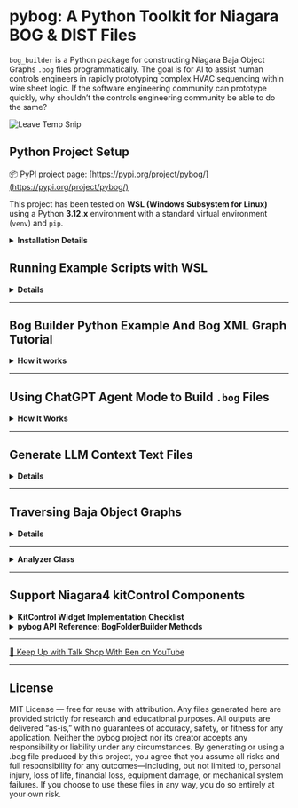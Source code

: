 # pybog: A Python Toolkit for Niagara BOG & DIST Files

`bog_builder` is a Python package for constructing Niagara Baja Object Graphs `.bog` files programmatically. The goal is for AI to assist human controls engineers in rapidly prototyping complex HVAC sequencing within wire sheet logic. If the software engineering community can prototype quickly, why shouldn’t the controls engineering community be able to do the same?

![Leave Temp Snip](https://raw.githubusercontent.com/bbartling/pybog/develop/pybog_image.png)

## Python Project Setup

📦 PyPI project page: [https://pypi.org/project/pybog/](https://pypi.org/project/pybog/)

This project has been tested on **WSL (Windows Subsystem for Linux)** using a Python **3.12.x** environment with a standard virtual environment (`venv`) and `pip`.

<details><summary><strong>Installation Details</strong></summary>

The package is available on **PyPI** and can be installed with:
>
> ```bash
> pip install pybog
> ```
>

The project may get frequent updates so try:
>
> ```bash
> pip install pybog --upgrade
> ```
>

### Contribute to `pybog` via developing a local Python package
>
> ```bash
> pip install .
> ```
>

To uninstall bog_builer if developing:
> ```bash
> pip uninstall bog_builder
> ```
>

Make sure tests pass:
> pytest

PRs welcome for [examples](https://github.com/bbartling/pybog/tree/develop/examples) and beyond. If mega overhauls are in a PR please give me a heads up prior.

</details>

## Running Example Scripts with WSL

<details><summary><strong>Details</strong></summary>

Each example script can be executed directly in WSL to generate a `.bog` file and drop it straight into your Niagara Workbench `JENEsys` directory. All example Python files are also compiled into a text file and used for LLM context.


1. **Run a specific example from project root directory**
   Pass the Niagara Workbench path as the output directory (`-o` argument):

   ```bash
   python examples/bool_latch_play_ground.py -o /mnt/c/Users/ben/Niagara4.11/JENEsys
   ```

   This will create:

   ```
   /mnt/c/Users/ben/Niagara4.11/JENEsys/bool_latch_play_ground.bog
   ```

2. **Open Workbench**
   Now you can import or open the generated `.bog` file inside your Niagara Workbench environment under the JENEsys station.

---

⚡ **Tip:**
If you don’t want to type `-o` every time, you can edit each example script and change the default in its argparse:

```python
parser.add_argument(
    "-o",
    "--output_dir",
    default="/mnt/c/Users/ben/Niagara4.11/JENEsys",
    help="Output directory for the .bog file."
)
```

Then you can just run:

```bash
python examples/bool_latch_play_ground.py
```

and it will always drop files directly into your Workbench directory for easy fast testing.

</details>


---

## Bog Builder Python Example And Bog XML Graph Tutorial

<details><summary><strong>How it works</strong></summary>

This is a code snip from the `examples\subtract_simple.py` file with optional `start_sub_folder` folder structures.

```python
builder = BogFolderBuilder("SubtractionLogic")

# --- Inputs ---
builder.add_numeric_writable(name="Input_A", default_value=100.0)
builder.add_numeric_writable(name="Input_B", default_value=40.0)

# --- Output ---
builder.add_numeric_writable(name="Difference")

builder.start_sub_folder("CalculationLogic")
builder.add_component(comp_type="kitControl:Subtract", name="Subtract")

builder.end_sub_folder()

builder.add_link("Input_A", "out", "Subtract", "inA")
builder.add_link("Input_B", "out", "Subtract", "inB")
builder.add_link("Subtract", "out", "Difference", "in16")

bog_filename = f"{script_filename}.bog"
output_path = os.path.join(args.output_dir, bog_filename)
os.makedirs(args.output_dir, exist_ok=True)
builder.save(output_path)
print(f"\nSuccessfully created Niagara .bog file at: {output_path}")

```


When run, it will create a `.bog` file that can be directly imported into Workbench. Behind the scenes, `pybog` automatically arranges the grid layout to keep it neat and human-readable. Placing logic inside subfolders is optional, but it’s a great way to keep your bog files organized and clean. And yes—AI can handle all of this for you, too 😉.


```bash
python examples/subtract_simple.py -o /mnt/c/Users/ben/Niagara4.11/JENEsys
```

![Simple Subtract Snip](https://raw.githubusercontent.com/bbartling/pybog/develop/snips/simpleSubtract.png)


## Write Your Own `.bog` File in XML from scratch

The Python script operates by creating the entire XML structure of the Niagara .bog file as a single, multi-line text string. This string contains all the necessary tags to define each component, its properties, and the links between them. Finally, the script writes this complete XML string directly into a new file, which Niagara can then open and display as a standard wiresheet.

```python
xml_content = '''<bajaObjectGraph version="4.0" reversibleEncodingKeySource="none" FIPSEnabled="false" reversibleEncodingValidator="[null.1]=">
  <p t="b:UnrestrictedFolder" m="b=baja">
    <p n="MyAdderLogic" t="b:Folder">

      <!-- Input1: Settable point with default value -->
      <p n="Input1" t="control:NumericWritable" h="1" m="control=control">
        <p n="out" f="s" t="b:StatusNumeric">
          <p n="value" v="6.0"/>
          <p n="status" v="0;activeLevel=e:17@control:PriorityLevel"/>
        </p>
        <p n="fallback" t="b:StatusNumeric">
          <p n="value" v="6.0"/>
        </p>
        <a n="emergencyOverride" f="h"/>
        <a n="emergencyAuto" f="h"/>
        <a n="override" f="ho"/>
        <a n="auto" f="ho"/>
        <p n="wsAnnotation" t="b:WsAnnotation" v="10,10,8"/>
      </p>
      
      <!-- Input2: Settable point with default value -->
      <p n="Input2" t="control:NumericWritable" h="2" m="control=control">
        <p n="out" f="s" t="b:StatusNumeric">
          <p n="value" v="4.0"/>
          <p n="status" v="0;activeLevel=e:17@control:PriorityLevel"/>
        </p>
        <p n="fallback" t="b:StatusNumeric">
          <p n="value" v="4.0"/>
        </p>
        <a n="emergencyOverride" f="h"/>
        <a n="emergencyAuto" f="h"/>
        <a n="override" f="ho"/>
        <a n="auto" f="ho"/>
        <p n="wsAnnotation" t="b:WsAnnotation" v="10,20,8"/>
      </p>

      <!-- Add: Logic block with verbose links -->
      <p n="Add" t="kitControl:Add" h="3" m="kitControl=kitControl">
        <p n="wsAnnotation" t="b:WsAnnotation" v="20,15,8"/>
        <p n="Link" t="b:Link">
          <p n="sourceOrd" v="h:1"/>
          <p n="relationId" v="n:dataLink"/>
          <p n="sourceSlotName" v="out"/>
          <p n="targetSlotName" v="inA"/>
        </p>
        <p n="Link1" t="b:Link">
          <p n="sourceOrd" v="h:2"/>
          <p n="relationId" v="n:dataLink"/>
          <p n="sourceSlotName" v="out"/>
          <p n="targetSlotName" v="inB"/>
        </p>
      </p>
      
      <!-- Sum: Read-only point with Set action explicitly hidden -->
      <p n="Sum" t="control:NumericWritable" h="4" m="control=control">
        <p n="out" f="h"/>
        <a n="emergencyOverride" f="h"/>
        <a n="emergencyAuto" f="h"/>
        <a n="override" f="ho"/>
        <a n="auto" f="ho"/>
        <a n="set" f="ho"/>
        <p n="wsAnnotation" t="b:WsAnnotation" v="30,15,8"/>
        <p n="Link" t="b:Link">
          <p n="sourceOrd" v="h:3"/>
          <p n="relationId" v="n:dataLink"/>
          <p n="sourceSlotName" v="out"/>
          <p n="targetSlotName" v="in16"/>
        </p>
      </p>

    </p>
  </p>
</bajaObjectGraph>'''

with open("PyMadeAddr.bog", "w", encoding="utf-8") as f:
    f.write(xml_content)

```

### How it Works

* Each `<p>` tag represents a Niagara component or a **slot within a component** (like `out` or `fallback`). Each `<a>` tag represents an **action** on that component, like `set` or `override`.
* The `f` attribute (flags) is critical for controlling behavior. `f="s"` makes a slot **settable**, while `f="h"` or `f="ho"` **hides** a slot or action, which is how we create read-only points.
* To set a **default value**, the `out` and `fallback` slots must be fully defined as complex properties containing nested `<p n="value".../>` and `<p n="status".../>` tags.
* `h="1"`, `h="2"`, etc., are unique **handles** that links use to reference their source and target components.
* `wsAnnotation` controls the block's position on the wiresheet. The coordinates are calculated using our **Hierarchical Data Flow** strategy to ensure a clean, grid-based layout.
* The `Add` block's links use these handles to reference the `out` slots from `Input1` and `Input2` and connect them to its `inA` and `inB` inputs.

![Adder Logic Created with Python](https://raw.githubusercontent.com/bbartling/pybog/develop/snips/addrMadeWithPy.jpg)

</details>

---

## Using ChatGPT Agent Mode to Build `.bog` Files

<details><summary><strong>How It Works</strong></summary>

The workflow is entirely conversational: upload your project zip, describe the control sequence you need, and ChatGPT will do the rest. Be se sure to hit the plus sign to enable "Agent" mode in ChatGPT.

![Agent mode snip](https://raw.githubusercontent.com/bbartling/pybog/develop/snips/agent_mode_snip.png)


1. **Upload the project zip**
   In the chat interface, attach the `pybog-develop.zip` file (found in this repository). The agent will automatically extract the archive and inspect the code.

2. **Describe your control logic**
   Tell ChatGPT what sequence of operations you want to implement. For example:

   > “Create a central plant with a boiler and chiller. Enable heating when the outside air temperature is 50 °F or below, and cooling when it is 65 °F or above. Use variable speed pumps with a differential pressure setpoint of 20 PSI and include a 2 °F deadband for both heating and cooling.”

3. **ChatGPT builds and tests the script**

   * The agent writes a Python script using the `BogFolderBuilder` API.
   * It runs the script in a sandboxed environment and inspects the results.
   * If it fails, the agent reads the traceback, fixes the code, and tries again.
   * This iterate-and-repair loop continues until a valid `.bog` file is produced.

4. **Download the result**
   Once successful, ChatGPT presents a link to download the generated `.bog` file. You can import this file directly into Niagara Workbench for testing.

---

## ✅ Advantages

* No API key required
* No local Python setup
* Faster prototyping directly within the conversation

---

## 📊 AI Agent

The following Mermaid diagram illustrates the high-level flow when using ChatGPT Agent Mode:

```mermaid
flowchart TD
  start([Start chat session]) --> upload[User uploads pybog zip]
  upload --> describe[User describes desired control logic]
  describe --> init[Agent extracts context files and builder]
  init --> iterate{{Is first attempt?}}

  iterate -- Yes --> gen[Agent generates Python script]
  iterate -- No  --> fix[Agent repairs script using previous code and traceback]

  gen --> write[Write script to sandbox]
  fix --> write

  write --> run[Execute script and build .bog]
  run --> success{Run ok and file created?}

  success -- Yes --> done[Present download link\nExit]
  success -- No  --> cap[Capture error/traceback]
  cap --> retry{Attempts < max allowed?}
  retry -- Yes --> incr[Update attempt count and context]
  incr --> iterate
  retry -- No --> fail[Report failure\nExit]
```

---

## 💡 Tips

* **Be specific** when describing your control logic (setpoints, deadbands, number of pumps, etc.). The more detail you provide, the more accurate the generated `.bog` file will be.
* **Validate in Workbench**: After downloading, import the `.bog` file into Niagara Workbench to review the wiresheet and adjust as needed.

With Agent Mode, you can rapidly prototype complex HVAC sequences without writing any code yourself. Just describe what you need, and let ChatGPT handle the heavy lifting.

</details>

---

## Generate LLM Context Text Files

<details><summary><strong>Details</strong></summary>

The **context directory** contains documentation specifically formatted for use by the LLM agent.
Running the generator will take all Python files in the `examples` directory and combine them into a set of **LLM-friendly documentation files** (see [GoFast MCP docs](https://gofastmcp.com/getting-started/welcome#llm-friendly-docs) for the format specification).

* **`llms.txt`** — a lightweight *sitemap* listing each example file and its relative path.
* **`llms-full.txt`** — a single, concatenated file with the complete source of every example, wrapped with clear delimiters (`=== FILE: ... ===`, `=== CODE START ===`, `=== CODE END ===`).
  ⚠️ *Note:* this file can be quite large and may exceed the context window of some LLMs. For this project the `llms-full.txt` can push upwords of 20,000 tokens.

Generate the docs with:

```bash
python src/bog_builder/generate_llm_docs.py --examples examples --output context
```

This ensures the agent has direct access to all available example scripts, either as a quick index (`llms.txt`) or full training context (`llms-full.txt`).

</details>

---

## Traversing Baja Object Graphs

<details><summary><strong>Details</strong></summary>

* <strong>TODO</strong> - Unfinished and need more research here especially Graph theory best practices and inefficient operations in pybog

Niagara represents the contents of a station as a directed graph of objects and properties.
When working with the raw XML stored inside `.bog` and `.dist` archives you are effectively traversing this graph.

The graph is **not strictly hierarchical**: components can have links and references to other components across folders, and cycles may exist in more complex projects.

### Best Practices

* **Parse once, traverse many.** Extract the `file.xml` contents into an `xml.etree.ElementTree` and hold onto the root element. Re-parsing repeatedly is expensive.
* **Use breadth-first or depth-first search with a visited set.** Each component element has a unique handle (`h` attribute). Track visited handles to avoid infinite loops.
* **Follow both containment and link relationships.** Components are nested via `<p h=...>` elements, but logical connections are represented with `b:Link` child elements.
* **Build a handle → name map.** Handles (e.g. `s="h:123"`) are common in link definitions. Build a dictionary so you can resolve these references.
* **Be mindful of palettes.** The `type` attribute encodes the palette and block name (e.g. `kitControl:Add`). Grouping by palette helps narrow searches or generate statistics.

</details>

---

<details><summary><strong>Analyzer Class</strong></summary>

The `Analyzer` in `bog_builder.analyzer` encapsulates these patterns. It:

* Parses a `.bog` or `.dist` archive and extracts a **flat JSON structure** of components, properties, and links.
* Builds a **handle map** so you can resolve references by handle.
* Provides helpers to **count kitControl blocks** and generate bar/pie charts.

### Example Usage

Analyse a `.dist` file, export JSON, and produce charts:

```bash
python -m bog_builder.analyzer analyze "/path/to/file.dist" \
  -o "/path/to/output.json" \
  --plots "/path/to/outputdir"
```

This will:

* Save the JSON analysis into `output.json`.
* Generate two PNGs in the `outputdir` folder:

  * `kitcontrol_counts_bar.png`
  * `kitcontrol_counts_pie.png`

---

### Comparator Class

The `BogComparator` in `bog_builder.analyzer` provides a powerful diffing tool for your Niagara files. It:

* Compares two `.bog` or `.dist` archives to find the differences between them.
* Identifies components that have been added, removed, or modified.
* Highlights specific changes to component properties and links, including changes to link types and converters.

### Example Usage

Compare two `.bog` files to generate a diff report directly in your terminal:

```bash
python -m bog_builder.analyzer compare /path/to/version_A.bog /path/to/version_B.bog
```

This will print a detailed report listing:

* Components that were added (`+`) or removed (`-`).
* Modified components, detailing the exact property and link changes.

---

## Example Output

**Bar Chart (counts by block type)**
![kitControl Bar](https://raw.githubusercontent.com/bbartling/pybog/develop/snips/kitcontrol_counts_bar.png)

**Pie Chart (distribution of block usage)**
![kitControl Pie](https://raw.githubusercontent.com/bbartling/pybog/develop/snips/kitcontrol_counts_pie.png)


👉 With this, you now have both **machine-readable JSON for reverse engineering** and **visual plots for quick insights** into station complexity and palette usage.

</details>

---


## Support Niagara4 kitControl Components

<details><summary><strong>KitControl Widget Implementation Checklist</strong></summary>

Reference logic building blocks from Niagara’s kitControl palette are documented in `pdf/docKitControl.pdf`.

### Alarm
- [ ] ChangeOfStateCountAlarmExt
- [ ] ElapsedActiveTimeAlarmExt
- [ ] LoopAlarmExt
- [ ] AlarmCountToRelay

### Constants
- [x] NumericConst
- [x] BooleanConst
- [x] EnumConst
- [ ] StringConst

### Conversion
- [ ] StatusBooleanToBoolean
- [ ] StatusEnumToEnum
- [ ] StatusEnumToInt
- [ ] StatusNumericToDouble
- [ ] StatusNumericToFloat
- [ ] StatusNumericToInt
- [ ] BooleanToStatusBoolean
- [ ] EnumToStatusEnum
- [ ] IntToStatusNumeric
- [ ] LongToStatusNumeric
- [ ] StringToStatusString
- [ ] StatusEnumToStatusBoolean
- [ ] StatusEnumToStatusNumeric
- [ ] StatusNumericToStatusEnum
- [ ] StatusNumericToStatusString
- [ ] StatusStringToStatusNumeric
- [ ] NumericUnitConverter

### Energy
- [ ] DegreeDays
- [ ] ElectricalDemandLimit
- [ ] NightPurge
- [ ] OptimizedStartStop
- [ ] OutsideAirOptimization
- [ ] Psychrometric
- [ ] SetpointLoadShed
- [ ] SetpointOffset
- [ ] ShedControl
- [ ] SlidingWindowDemandCalc

### HVAC
- [x] LeadLagCycles
- [x] LeadLagRuntime
- [x] LoopPoint
- [x] Tstat
- [ ] InterstartDelayControl
- [ ] InterstartDelayMaster
- [ ] RaiseLower
- [ ] SequenceBinary
- [ ] SequenceLinear

### Latch
- [x] BooleanLatch
- [x] NumericLatch
- [ ] EnumLatch
- [ ] StringLatch

### Logic
- [x] And
- [x] Or
- [x] Xor
- [x] Not
- [x] Equal
- [x] NotEqual
- [x] GreaterThan
- [x] GreaterThanEqual
- [x] LessThan
- [x] LessThanEqual

### Math
- [x] Add
- [x] Subtract
- [x] Multiply
- [x] Divide
- [x] Average
- [x] Minimum
- [x] Maximum
- [x] SineWave
- [x] Reset
- [ ] Modulus
- [ ] Power
- [ ] AbsValue
- [ ] ArcCosine
- [ ] ArcSine
- [ ] ArcTangent
- [ ] Cosine
- [ ] Exponential
- [ ] Factorial
- [ ] LogBase10
- [ ] LogNatural
- [ ] Negative
- [ ] SquareRoot
- [ ] Tangent

### Select
- [x] NumericSelect
- [ ] BooleanSelect
- [ ] EnumSelect
- [ ] StringSelect

### String
- [ ] StringConcat
- [ ] StringSubstring
- [ ] StringTrim
- [ ] StringIndexOf
- [ ] StringTest
- [ ] StringLen

### Timer
- [x] BooleanDelay
- [x] NumericDelay
- [x] OneShot
- [ ] CurrentTime
- [ ] TimeDifference

### Util
- [x] BooleanSwitch
- [x] NumericSwitch
- [x] MultiVibrator
- [x] Counter
- [ ] DigitalInputDemux
- [ ] EnumSwitch
- [ ] MinMaxAvg
- [ ] NumericBitAnd
- [ ] NumericBitOr
- [ ] NumericBitXor
- [ ] NumericToBitsDemux
- [ ] Ramp
- [ ] Random
- [ ] StatusDemux
- [ ] SineWave (already listed under Math)
</details>


<details><summary><strong>pybog API Reference: BogFolderBuilder Methods</strong></summary>

These methods create standard input/output points that are typically exposed on the wiresheet interface.

### `add_numeric_writable`

Creates a standard settable numeric point (`control:NumericWritable`).

```python
def add_numeric_writable(
    self,
    name: str,
    default_value: float = 0.0,
    precision: int = 2,
    units: str = "u:null"
) -> None:
```

  * **`name`**: The unique name for the component.
  * **`default_value`**: The initial fallback value for the point.
  * **`precision`**: The number of decimal places for display.
  * **`units`**: The Niagara units string (e.g., `"u:degreeFahrenheit"`, `"u:percent"`).

### `add_boolean_writable`

Creates a standard settable boolean point (`control:BooleanWritable`).

```python
def add_boolean_writable(
    self,
    name: str,
    default_value: bool = False
) -> None:
```

  * **`name`**: The unique name for the component.
  * **`default_value`**: The initial fallback value for the point (`True` or `False`).

### `add_enum_writable`

Creates a standard settable enumeration point (`control:EnumWritable`).

```python
def add_enum_writable(
    self,
    name: str,
    facets: str,
    default_value: str = "0"
) -> None:
```

  * **`name`**: The unique name for the component.
  * **`facets`**: The Niagara enumeration string (e.g., `"range=E:{Off=0,On=1}"`).
  * **`default_value`**: The string representation of the default ordinal index (e.g., `"0"`).

## 2\. Enumeration Helpers

These high-level methods simplify working with `EnumWritable` and `EnumConst` components by managing range definitions centrally.

### `define_enum_range`

Registers a reusable enumeration range mapping.

```python
def define_enum_range(
    self,
    name: str,
    mapping: Dict[str, int]
) -> None:
```

  * **`name`**: A unique alias for the range (e.g., `"Mode"`).
  * **`mapping`**: A dictionary mapping string tags to integer ordinals (e.g., `{"Occupied": 0, "Unoccupied": 1}`).

### `add_enum_writable_by_name`

Adds an `EnumWritable` using a pre-defined range.

```python
def add_enum_writable_by_name(
    self,
    component_name: str,
    enum_name: str,
    default_tag: str
) -> None:
```

  * **`component_name`**: The name for the new component.
  * **`enum_name`**: The alias of the range registered with `define_enum_range()`.
  * **`default_tag`**: The string tag from the mapping to set as the default value (e.g., `"Occupied"`).

### `add_enum_const_by_name`

Adds an `EnumConst` using a pre-defined range.

```python
def add_enum_const_by_name(
    self,
    component_name: str,
    enum_name: str,
    value_tag: str
) -> None:
```

  * **`component_name`**: The name for the new component.
  * **`enum_name`**: The alias of the range registered with `define_enum_range()`.
  * **`value_tag`**: The string tag from the mapping to set as the constant's value.

## 3\. Constant Components

Creates read-only constant value blocks.

| Method Signature | Niagara Type | Description |
| --- | --- | --- |
| `add_numeric_const(name: str, value: float)` | `kitControl:NumericConst` | Creates a constant numeric value. |
| `add_boolean_const(name: str, value: bool)` | `kitControl:BooleanConst` | Creates a constant boolean value. |
| `add_enum_const(name: str, facets: str, value: str)` | `kitControl:EnumConst` | Creates a constant enum value. |

## 4\. Math Components

Wrapper methods for mathematical operations from `kitControl`.

| Method Signature | Niagara Type | Description |
| --- | --- | --- |
| `add_add(name: str)` | `kitControl:Add` | Adds multiple numeric inputs. |
| `add_subtract(name: str)` | `kitControl:Subtract` | Subtracts input B from input A. |
| `add_multiply(name: str)` | `kitControl:Multiply` | Multiplies multiple numeric inputs. |
| `add_divide(name: str)` | `kitControl:Divide` | Divides input A by input B. |
| `add_average(name: str)` | `kitControl:Average` | Calculates the average of active inputs. |
| `add_minimum(name: str)` | `kitControl:Minimum` | Finds the minimum value among active inputs. |
| `add_maximum(name: str)` | `kitControl:Maximum` | Finds the maximum value among active inputs. |
| `add_reset(name: str)` | `kitControl:Reset` | Rescales a value from one range to another. |
| `add_sine_wave(name: str)` | `kitControl:SineWave` | Generates a sine wave output for testing. |

## 5\. Logic and Comparison Components

Wrapper methods for boolean logic and numeric comparisons from `kitControl`.

| Method Signature | Niagara Type | Description |
| --- | --- | --- |
| `add_and(name: str)` | `kitControl:And` | Boolean AND operation on multiple inputs. |
| `add_or(name: str)` | `kitControl:Or` | Boolean OR operation on multiple inputs. |
| `add_xor(name: str)` | `kitControl:Xor` | Boolean XOR operation on multiple inputs. |
| `add_not(name: str)` | `kitControl:Not` | Inverts a boolean signal. |
| `add_equal(name: str)` | `kitControl:Equal` | Outputs true if input A equals input B. |
| `add_not_equal(name: str)` | `kitControl:NotEqual` | Outputs true if input A does not equal input B. |
| `add_greater_than(name: str)` | `kitControl:GreaterThan`| Outputs true if input A \> input B. |
| `add_greater_than_equal(name: str)`| `kitControl:GreaterThanEqual` | Outputs true if input A \>= input B. |
| `add_less_than(name: str)` | `kitControl:LessThan` | Outputs true if input A \< input B. |
| `add_less_than_equal(name: str)` | `kitControl:LessThanEqual` | Outputs true if input A \<= input B. |

## 6\. Timer and Delay Components

Wrapper methods for time-based operations. Time arguments accept integers (milliseconds) or human-readable strings like `"30s"` or `"5m"`.

### `add_boolean_delay`

Delays a boolean signal on rise, fall, or both (`kitControl:BooleanDelay`).

```python
def add_boolean_delay(
    self,
    name: str,
    on_delay: str | int | None = None,
    off_delay: str | int | None = None,
    properties: dict | None = None
) -> None:
```

### `add_numeric_delay`

Applies a ramp or delay to a numeric value (`kitControl:NumericDelay`).

```python
def add_numeric_delay(
    self,
    name: str,
    update_time: str | int | None = None,
    max_step_size: float | None = None,
    properties: dict | None = None
) -> None:
```

### Other Timer Components

| Method Signature | Niagara Type | Description |
| --- | --- | --- |
| `add_multi_vibrator(name: str, period_ms: str \| int)` | `kitControl:MultiVibrator` | Creates a periodic boolean pulse (oscillator). |
| `add_one_shot(name: str)` | `kitControl:OneShot` | Emits a single true pulse when triggered. |

## 7\. HVAC and Sequencing Components

Wrappers for complex HVAC control blocks.

| Method Signature | Niagara Type | Description |
| --- | --- | --- |
| `add_lead_lag_cycles(name: str)` | `kitControl:LeadLagCycles` | Manages equipment rotation based on start cycles. |
| `add_lead_lag_runtime(name:str)` | `kitControl:LeadLagRuntime` | Manages equipment rotation based on accumulated runtime. |
| `add_loop_point(name: str)` | `kitControl:LoopPoint` | PID loop controller component. |
| `add_tstat(name: str)` | `kitControl:Tstat` | Thermostat logic block with setpoint and differential. |

## 8\. Latch and Switch Components

Components used for stateful logic and signal routing.

| Method Signature | Niagara Type | Description |
| --- | --- | --- |
| `add_boolean_latch(name: str)` | `kitControl:BooleanLatch` | Holds a boolean value based on a clock trigger. |
| `add_numeric_latch(name: str)` | `kitControl:NumericLatch` | Holds a numeric value based on a clock trigger. |
| `add_boolean_switch(name: str)`| `kitControl:BooleanSwitch`| Selects between `inTrue` and `inFalse` boolean inputs based on `inSwitch`.|
| `add_numeric_switch(name: str)`| `kitControl:NumericSwitch`| Selects between `inTrue` and `inFalse` numeric inputs based on `inSwitch`.|

## 9\. Utility Components

Miscellaneous utility blocks.

### `add_counter`

Counts up or down based on boolean triggers (`kitControl:Counter`).

```python
def add_counter(
    self,
    name: str,
    count_increment: float = 1.0,
    precision: int | None = None,
    properties: dict | None = None
) -> None:
```

### `add_numeric_select`

Selects one numeric input from a list based on an integer index (`kitControl:NumericSelect`).

```python
def add_numeric_select(
    self,
    name: str
) -> None:
```

## 10\. Schedule Components

Wrappers for creating schedule objects.

| Method Signature | Niagara Type | Description |
| --- | --- | --- |
| `add_boolean_schedule(name: str, properties: dict)` | `sch:BooleanSchedule` | Creates a schedule for boolean events. |
| `add_numeric_schedule(name: str, properties: dict)` | `sch:NumericSchedule` | Creates a schedule for numeric setpoints. |
| `add_enum_schedule(name: str, properties: dict)` | `sch:EnumSchedule` | Creates a schedule for enumerated values. |

</details>

---

[🎥 Keep Up with Talk Shop With Ben on YouTube](https://www.youtube.com/@TalkShopWithBen)

---

## License

MIT License — free for reuse with attribution. Any files generated here are provided strictly for research and educational purposes. All outputs are delivered “as-is,” with no guarantees of accuracy, safety, or fitness for any application. Neither the pybog project nor its creator accepts any responsibility or liability under any circumstances. By generating or using a .bog file produced by this project, you agree that you assume all risks and full responsibility for any outcomes—including, but not limited to, personal injury, loss of life, financial loss, equipment damage, or mechanical system failures. If you choose to use these files in any way, you do so entirely at your own risk.



